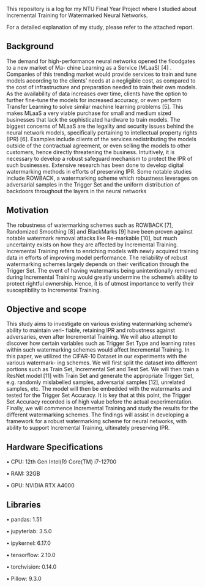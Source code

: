 This repository is a log for my NTU Final Year Project where I studied about Incremental Training for Watermarked Neural Networks.

For a detailed explanation of my study, please refer to the attached report.

## Background
The demand for high-performance neural networks opened the floodgates to a new market of Ma-
chine Learning as a Service (MLaaS) [4] . Companies of this trending market would provide services
to train and tune models according to the clients’ needs at a negligible cost, as compared to the
cost of infrastructure and preparation needed to train their own models. As the availability of data
increases over time, clients have the option to further fine-tune the models for increased accuracy, or
even perform Transfer Learning to solve similar machine learning problems [5]. This makes MLaaS
a very viable purchase for small and medium sized businesses that lack the sophisticated hardware
to train models. The biggest concerns of MLaaS are the legality and security issues behind the
neural network models, specifically pertaining to intellectual property rights (IPR) [6]. Examples
include clients of the services redistributing the models outside of the contractual agreement, or
even selling the models to other customers, hence directly threatening the business. Intuitively,
it is necessary to develop a robust safeguard mechanism to protect the IPR of such businesses.
Extensive research has been done to develop digital watermarking methods in efforts of preserving
IPR. Some notable studies include ROWBACK, a watermarking scheme which robustness leverages
on adversarial samples in the Trigger Set and the uniform distribution of backdoors throughout the
layers in the neural networks

## Motivation
The robustness of watermarking schemes such as ROWBACK [7], Randomized Smoothing [8] and
BlackMarks [9] have been proven against notable watermark removal attacks like Re-markable
[10], but much uncertainty exists on how they are affected by Incremental Training. Incremental
Training refers to enriching models with newly acquired training data in efforts of improving model
performance. The reliability of robust watermarking schemes largely depends on their verification
through the Trigger Set. The event of having watermarks being unintentionally removed during
Incremental Training would greatly undermine the scheme’s ability to protect rightful ownership.
Hence, it is of utmost importance to verify their susceptibility to Incremental Training.

## Objective and scope
This study aims to investigate on various existing watermarking scheme’s ability to maintain veri-
fiable, retaining IPR and robustness against adversaries, even after Incremental Training. We will
also attempt to discover how certain variables such as Trigger Set Type and learning rates within
such watermarking schemes would affect Incremental Training.
In this paper, we utilized the CIFAR-10 Dataset in our experiments with the various watermark-
ing schemes. We will first split the dataset into different portions such as Train Set, Incremental Set
and Test Set. We will then train a ResNet model [11] with Train Set and generate the appropriate
Trigger Set, e.g. randomly mislabelled samples, adversarial samples [12], unrelated samples, etc.
The model will then be embedded with the watermarks and tested for the Trigger Set Accuracy.
It is key that at this point, the Trigger Set Accuracy recorded is of high value before the actual
experimentation. Finally, we will commence Incremental Training and study the results for the
different watermarking schemes.
The findings will assist in developing a framework for a robust watermarking scheme for neural
networks, with ability to support Incremental Training, ultimately preserving IPR.




## Hardware Specifications


• CPU: 12th Gen Intel(R) Core(TM) i7-12700


• RAM: 32GB

• GPU: NVIDIA RTX A4000

## Libraries

• pandas: 1.51

• jupyterlab: 3.5.0

• ipykernel: 6.17.0

• tensorflow: 2.10.0

• torchvision: 0.14.0

• Pillow: 9.3.0

